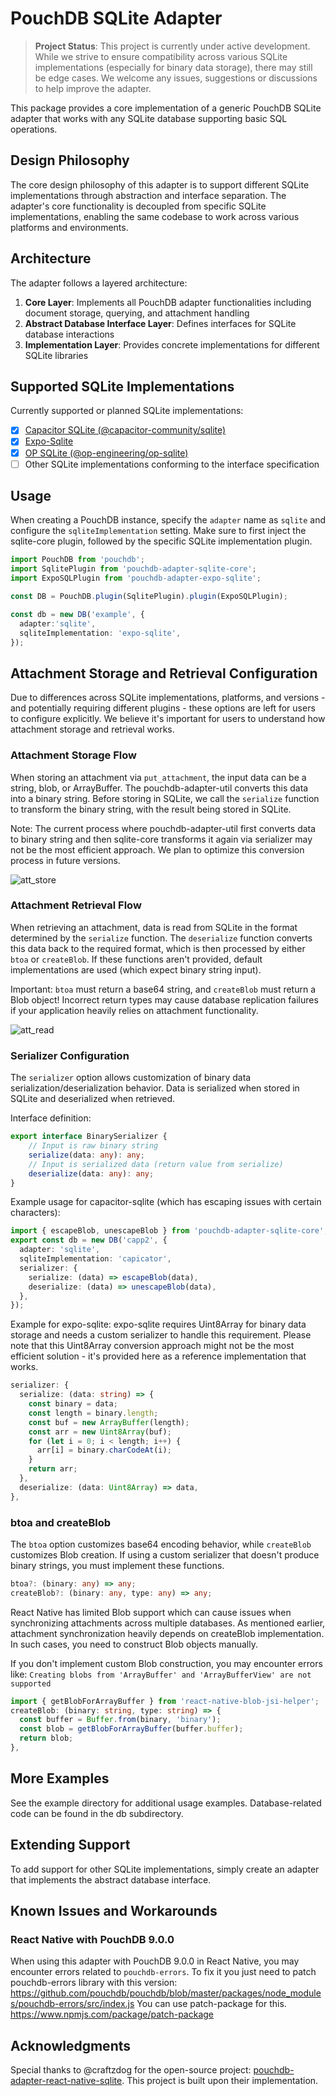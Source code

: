 # PouchDB SQLite Adapter

> **Project Status**: This project is currently under active development. While we strive to ensure compatibility across various SQLite implementations (especially for binary data storage), there may still be edge cases. We welcome any issues, suggestions or discussions to help improve the adapter.

This package provides a core implementation of a generic PouchDB SQLite adapter that works with any SQLite database supporting basic SQL operations.

## Design Philosophy

The core design philosophy of this adapter is to support different SQLite implementations through abstraction and interface separation. The adapter's core functionality is decoupled from specific SQLite implementations, enabling the same codebase to work across various platforms and environments.

## Architecture

The adapter follows a layered architecture:

1. **Core Layer**: Implements all PouchDB adapter functionalities including document storage, querying, and attachment handling
2. **Abstract Database Interface Layer**: Defines interfaces for SQLite database interactions
3. **Implementation Layer**: Provides concrete implementations for different SQLite libraries

## Supported SQLite Implementations

Currently supported or planned SQLite implementations:

- [x] [Capacitor SQLite (@capacitor-community/sqlite)](https://github.com/capacitor-community/sqlite)
- [x] [Expo-Sqlite](https://github.com/expo/expo/tree/sdk-52/packages/expo-sqlite)
- [x] [OP SQLite (@op-engineering/op-sqlite)](https://github.com/OP-Engineering/op-sqlite)
- [ ] Other SQLite implementations conforming to the interface specification

## Usage

When creating a PouchDB instance, specify the `adapter` name as `sqlite` and configure the `sqliteImplementation` setting. Make sure to first inject the sqlite-core plugin, followed by the specific SQLite implementation plugin.

```typescript
import PouchDB from 'pouchdb';
import SqlitePlugin from 'pouchdb-adapter-sqlite-core';
import ExpoSQLPlugin from 'pouchdb-adapter-expo-sqlite';

const DB = PouchDB.plugin(SqlitePlugin).plugin(ExpoSQLPlugin);

const db = new DB('example', {
  adapter:'sqlite',
  sqliteImplementation: 'expo-sqlite',
});
```

## Attachment Storage and Retrieval Configuration

 Due to differences across SQLite implementations, platforms, and versions - and potentially requiring different plugins - these options are left for users to configure explicitly. We believe it's important for users to understand how attachment storage and retrieval works.

### Attachment Storage Flow
When storing an attachment via `put_attachment`, the input data can be a string, blob, or ArrayBuffer. The pouchdb-adapter-util converts this data into a binary string. Before storing in SQLite, we call the `serialize` function to transform the binary string, with the result being stored in SQLite.

Note: The current process where pouchdb-adapter-util first converts data to binary string and then sqlite-core transforms it again via serializer may not be the most efficient approach. We plan to optimize this conversion process in future versions.

![att_store](./docs/imags/att_store.png)

### Attachment Retrieval Flow
When retrieving an attachment, data is read from SQLite in the format determined by the `serialize` function. The `deserialize` function converts this data back to the required format, which is then processed by either `btoa` or `createBlob`. If these functions aren't provided, default implementations are used (which expect binary string input). 

Important: `btoa` must return a base64 string, and `createBlob` must return a Blob object! Incorrect return types may cause database replication failures if your application heavily relies on attachment functionality.

![att_read](./docs/imags/att_read.png)

### Serializer Configuration
The `serializer` option allows customization of binary data serialization/deserialization behavior. Data is serialized when stored in SQLite and deserialized when retrieved.

Interface definition:
```typescript
export interface BinarySerializer {
    // Input is raw binary string
    serialize(data: any): any;
    // Input is serialized data (return value from serialize)
    deserialize(data: any): any;
}
```

Example usage for capacitor-sqlite (which has escaping issues with certain characters):
```typescript
import { escapeBlob, unescapeBlob } from 'pouchdb-adapter-sqlite-core';
export const db = new DB('capp2', {
  adapter: 'sqlite',
  sqliteImplementation: 'capicator',
  serializer: {
    serialize: (data) => escapeBlob(data),
    deserialize: (data) => unescapeBlob(data),
  },
});
```

Example for expo-sqlite:
expo-sqlite requires Uint8Array for binary data storage and needs a custom serializer to handle this requirement. Please note that this Uint8Array conversion approach might not be the most efficient solution - it's provided here as a reference implementation that works.
```typescript
serializer: {
  serialize: (data: string) => {
    const binary = data;
    const length = binary.length;
    const buf = new ArrayBuffer(length);
    const arr = new Uint8Array(buf);
    for (let i = 0; i < length; i++) {
      arr[i] = binary.charCodeAt(i);
    }
    return arr;
  },
  deserialize: (data: Uint8Array) => data,
},
```

### btoa and createBlob
The `btoa` option customizes base64 encoding behavior, while `createBlob` customizes Blob creation. If using a custom serializer that doesn't produce binary strings, you must implement these functions.

```typescript
btoa?: (binary: any) => any;
createBlob?: (binary: any, type: any) => any;
```

React Native has limited Blob support which can cause issues when synchronizing attachments across multiple databases. As mentioned earlier, attachment synchronization heavily depends on createBlob implementation. In such cases, you need to construct Blob objects manually.

If you don't implement custom Blob construction, you may encounter errors like: `Creating blobs from 'ArrayBuffer' and 'ArrayBufferView' are not supported`

```typescript
import { getBlobForArrayBuffer } from 'react-native-blob-jsi-helper';
createBlob: (binary: string, type: string) => {
  const buffer = Buffer.from(binary, 'binary');
  const blob = getBlobForArrayBuffer(buffer.buffer);
  return blob;
},
```

## More Examples
See the example directory for additional usage examples. Database-related code can be found in the db subdirectory.

## Extending Support
To add support for other SQLite implementations, simply create an adapter that implements the abstract database interface.

## Known Issues and Workarounds

### React Native with PouchDB 9.0.0
When using this adapter with PouchDB 9.0.0 in React Native, you may encounter errors related to `pouchdb-errors`. 
To fix it you just need to patch pouchdb-errors library with this version: https://github.com/pouchdb/pouchdb/blob/master/packages/node_modules/pouchdb-errors/src/index.js
You can use patch-package for this. https://www.npmjs.com/package/patch-package

## Acknowledgments
Special thanks to @craftzdog for the open-source project: [pouchdb-adapter-react-native-sqlite](https://github.com/craftzdog/pouchdb-adapter-react-native-sqlite). This project is built upon their implementation.
